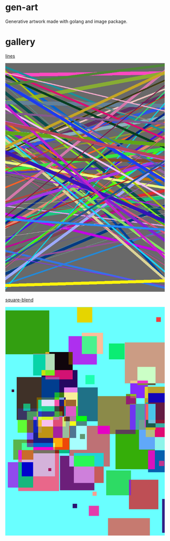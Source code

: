 # gen-art
Generative artwork made with golang and image package.


# gallery

[lines](./cmd/lines.go)  

![lines](./gallery/lines.png)

[square-blend](./cmd/square-blend.go)  

![square-blend](./gallery/square-blend.png)